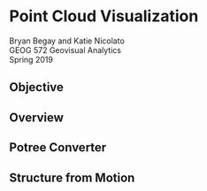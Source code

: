 # Point Cloud Visualization
Bryan Begay and Katie Nicolato<br/> 
GEOG 572 Geovisual Analytics<br/>
Spring 2019<br/>

## Objective<br/>

## Overview<br/>

## Potree Converter<br/>

## Structure from Motion<br/>

